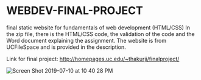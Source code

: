 # WEBDEV-FINAL-PROJECT
final static website for fundamentals of web development (HTML/CSS)
In the zip file, there is the HTML/CSS code, the validation of the code and the Word document explaining the assignment. The website is from UCFileSpace and is provided in the description.

Link for final project: http://homepages.uc.edu/~thakurji/finalproject/

![Screen Shot 2019-07-10 at 10 40 28 PM](https://user-images.githubusercontent.com/30150723/61018159-d7419500-a363-11e9-9dd5-f53d0254d9a3.png)
